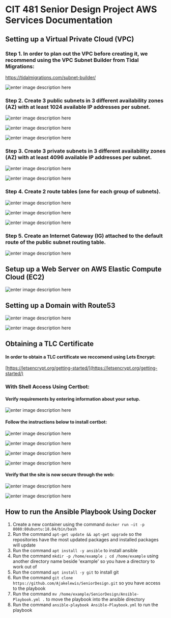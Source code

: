 # CIT 481 Senior Design Project AWS Services Documentation

## Setting up a Virtual Private Cloud (VPC)
### Step 1. In order to plan out the VPC before creating it, we recommend using the VPC Subnet Builder from Tidal Migrations:
https://tidalmigrations.com/subnet-builder/

![enter image description here](https://lh3.googleusercontent.com/rwrNs2uaQhOi4di01Sp7oSPzMO6jgVqBg8D-j5vG8StQi-ob2KgYIpRfp9TBhDWpl9bQq8lhISS35I-JekIJWKqP8Kt8R5D_KA9-mQwg0XMDs9ADqlQk9j41XLTCr8w8N_zByr8M)


### Step 2. Create 3 public subnets in 3 different availability zones (AZ) with at least 1024 available IP addresses per subnet.
![enter image description here](https://lh5.googleusercontent.com/9h0IQJ9LKukLxzanOO7s9ofHaKs16sEqR1X_LutbNZ7g2W-wnN7NDWy0l_rwh9veL-3oJHhzOj5oFgWCdMSakfoAn7q2rY69_Ya2Gyozou9xY7B1occ6bRZO7lBv3MjrrUCdXxbM)

![enter image description here](https://lh3.googleusercontent.com/NB-12-uEq3wLIcDJe1C51HYKyxS3I6bsH_79fSaKJC2gR0rfyGLxATumbukMT-XrgymDnTF7CL6t7w9vtVtIhuz9i-ZEL6TFzGR69UFb)

![enter image description here](https://lh3.googleusercontent.com/XmdJqKMZl8uoO2c_1Eg0tX-XJ_2yIHF-yNsfrAYCFlWH_IkHb1xhoAf4IHHXoUBE0sKa8gbnGDzwa9qQoN5OMQa7Pp0pwbMFhmmSoBxp)


### Step 3. Create 3 private subnets in 3 different availability zones (AZ) with at least 4096 available IP addresses per subnet.
![enter image description here](https://lh6.googleusercontent.com/zEEMGoanXuBVHMoJNIgxEs96JlAqy7VTJkHbwZl4-pyrk_e-nc2IElzDCsASmrBZezTowDts39tPmrEtYLhBIX6iTpI1UBERXk55DaKlM_pMoGp2MCYuGlCAK5ViBwqvvysf3wNr)

![enter image description here](https://lh3.googleusercontent.com/nf831NrCI4kHOY6IDguOlle4LzvxctULSg_Su5VZgOr5M3Vf2xHd3kn04BU7pd1Z0W16oy2o4wo011HSSxfFtfguSNPbqfQVWz6TVooKZ--1B1SM5RoD1KaN-h44vpY2StX64yMS)


### Step 4. Create 2 route tables (one for each group of subnets).
![enter image description here](https://lh4.googleusercontent.com/tePKO0jMu2LgpsJj5vV2oMGaXrpKqV2eHAbNz8rrEi9mp4aR7pgjnFHmqQ2fYhEu-_zsC7H_L7oJGbmYbn7ggBI97hc0Z-4rk7EyL9eMnSGI4dlZb76IXagIrFp2tJG1GyTwysMa)

![enter image description here](https://lh3.googleusercontent.com/brpM6sJcqo07xoXTXpr29V7AdJXWgJnu4L3Rc9W7znB1s70QC-qV8oclGSV4d2CaEgonzUxLaCyHqyYYy82RoBRJHKOQ73yR_vCzifYu0bI06IZjbAeqBizakesWwjwYkgGu_j2Q)

![enter image description here](https://lh5.googleusercontent.com/zqsWdOcQuHDr1A03mn7Hf1JWj5k7CqNMRYNn23VDiSueAohieIHUVAUmY9fETEiTmVYb6Btmz1fVoBNqRlDznp9VbPY1DezmYuk5izNqSuIgL0c9EK8HUEecUIpGq2cebAye7uYJ)


### Step 5. Create an Internet Gateway (IG) attached to the default route of the public subnet routing table.
![enter image description here](https://lh4.googleusercontent.com/JjOL2elVKcAu7PLIGIwgk7vSzy_s2vmhIhYxuRp6pIUgIibWXY4qTwyyAi52SrtUCifnKA2lFRNhDMn52qg95F2BEsQhy7Xrin01Im5JUQbERhLev786GW8jupxExyJ9JVUYgAIa)



## Setup up a Web Server on AWS Elastic Compute Cloud (EC2)
![enter image description here](https://lh6.googleusercontent.com/BRW7d2Noy79tBbd9ngZngMbCjc8v247QoLn3njE1QTp6ldNY23BvQtlQvBY10fNBVVp_JrsvPaw6LdFmrfE2XNl8Z5_GQlvj22Q2fKEHy4Vp_BMDq6ATHkVcjxu0RvMt61usXEHB)



## Setting up a Domain with Route53
![enter image description here](https://lh3.googleusercontent.com/g1yN-NtbiKbJxvQUW-DtAGJtp-ULLzq1ChS3THDAxn5N8T0So4PgAvRbcfmVa4JL4XuFTerMwyCnUxKyPxxMccNAN-zH_wTwVMx9Nwbnsq3Bbiunef48z9E__w3dba3iU8nXMcpi)

![enter image description here](https://lh5.googleusercontent.com/MhAhnp3VJr22I2x4FeFId4lMSD4fjAxWymm8_wyqynB9xxuAsRNd1UNJvoCwp9Mj9KRVIGmBxV5olUMhvqcQ7NPT48ZPmkC5xYWwya9o84ysV1ycRHGnJRWHG0mETtw1KdBevNe9)


## Obtaining a TLC Certificate
#### In order to obtain a TLC certificate we reccomend using Lets Encrypt:
[https://letsencrypt.org/getting-started/](https://letsencrypt.org/getting-started/)

### With Shell Access Using Certbot:

#### Verify requirements by entering information about your setup.
![enter image description here](https://lh5.googleusercontent.com/PZs9CCKSqQPtHm1mBERPBom9uY55egmW7g1ILzouUqoqI6dgIwRMq344owRgloN5mDmT4Mhs7Qeq9BwrEuH_4-56cHb5n7Ub_VNgePFKirlhk_ql1_gV72h_EHMiyu-ljcGb2Jup)

#### Follow the instructions below to install certbot: 
![enter image description here](https://lh4.googleusercontent.com/yTyFNrG06eQIk5As7oDwoHhu-3Uuts6kIsUxRauWqZQasN15p1sUj8raKh-8jZsJsgWzMws38jEd5-nqLRAoRNRaqPPeox2-2Uc1iN2XXGBMoCXqTs2JGYUkct99wmU-tAOlQL0k)

![enter image description here](https://lh6.googleusercontent.com/KV64eYmBbEqp5rOsGiwcfGn8FyQcgMqXit8acmH2hP-DdTu5YvOHVWOYlB99OhZXVT2hXObdboDPUNrtJQX-oPVOyOfShnBK4e2wFMviX1flZ0yfIQynHs1UGoIpvbehhvxTpj4F)

![enter image description here](https://lh5.googleusercontent.com/W3emAlgTBBRNEC28DrlAvyzoSNkZVR1psgPoriws7GiAMxj0Nvw6Doh7ZPdKAjylNH7youN8h9KrtCXKb6jfXDjHaDLrFeDoZMPjXGRXN1Bw-BRLU5qwqmpQWmHobwJMJU7qb3Y_)

![enter image description here](https://lh3.googleusercontent.com/w1kP1Al1x2AZF68SICDFcJrs1KYewCzwhPifuXX6VgiTYXIZptaPhtoO1EiAF2t4LSNwBm0K6UNGkcRKv3VyNcKJ6C4W9Bg_t9xSE2OhRIN-mgxjCBQshVj2Y-L8a6wuzn0tIk9t)

#### Verify that the site is now secure through the web:
![enter image description here](https://lh6.googleusercontent.com/JTQXabrFrgTfDtibBul-xJVvbGxEsivAPCV8Vt7QO020RBp0J_oeveplm7F-hOWtp6tzrIxe3Z--mandCUvP2DBOMZRGg7YVB0FHcljiFaS-nBHCpbrtCVmWlYKhy4zfYoJ2-kKv)

![enter image description here](https://lh6.googleusercontent.com/7aZ7jD4ll0RsgdIPQXuqPoFPo_yUhJuSDDLrT17kJppLiJ_Iaj7rGeTIEp5obBjhahqj17Mty1ndDNDBaZ7_lxGrBfHWt7cxNcGz-l0rkJqvRGG0UR4OL50y6db0eS5cFfofrgd5)

## How to run the Ansible Playbook Using Docker
1. Create a new container using the command `docker run –it -p 8080:80ubuntu:18.04/bin/bash`
2. Run the command `apt-get update && apt-get upgrade` so the repositories have the most updated packages and installed packages will update
3. Run the command `apt install -y ansible` to install ansible
4. Run the command `mkdir -p /home/example ; cd /home/example` using another directory name beside 'example' so you have a directory to work out of
5. Run the command `apt install -y git` to install git
6. Run the command `git clone https://github.com/Ajakelewis/SeniorDesign.git` so you have access to the playbook
7. Run the command `mv /home/example/SeniorDesign/Ansible-Playbook.yml .` to move the playbook into the ansible directory
8. Run the command `ansible-playbook Ansible-Playbook.yml` to run the playbook
